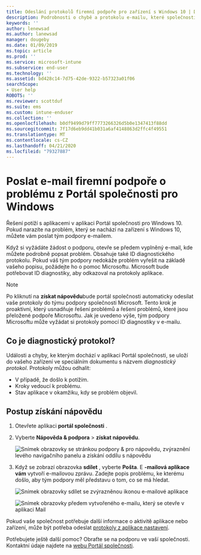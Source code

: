 ```yaml
---
title: Odeslání protokolů firemní podpoře pro zařízení s Windows 10 | Dokumentace Microsoftu
description: Podrobnosti o chybě a protokolu e-mailu, které společnosti pomůžou podporovat řešení problémů s aplikacemi
keywords: ''
author: lenewsad
ms.author: lanewsad
manager: dougeby
ms.date: 01/09/2019
ms.topic: article
ms.prod: ''
ms.service: microsoft-intune
ms.subservice: end-user
ms.technology: ''
ms.assetid: bd428c14-7d75-42de-9322-b57323a01f06
searchScope:
- User help
ROBOTS: ''
ms.reviewer: scottduf
ms.suite: ems
ms.custom: intune-enduser
ms.collection: ''
ms.openlocfilehash: b0df9499d79ff7773266326d5b0e1347413f88dd
ms.sourcegitcommit: 7f17d6eb9dd41b031a6af4148863d2ffc4f49551
ms.translationtype: MT
ms.contentlocale: cs-CZ
ms.lasthandoff: 04/21/2020
ms.locfileid: "79327887"
---
```

# <a name="email-your-company-support-about-problem-from-company-portal-for-windows"></a>Poslat e-mail firemní podpoře o problému z Portál společnosti pro Windows

Řešení potíží s aplikacemi v aplikaci Portál společnosti pro Windows 10. Pokud narazíte na problém, který se nachází na zařízení s Windows 10, můžete vám poslat tým podpory e-mailem. 

Když si vyžádáte žádost o podporu, otevře se předem vyplněný e-mail, kde můžete podrobně popsat problém. Obsahuje také ID diagnostického protokolu. Pokud váš tým podpory nedokáže problém vyřešit na základě vašeho popisu, požádejte ho o pomoc Microsoftu. Microsoft bude potřebovat ID diagnostiky, aby odkazoval na protokoly aplikace.   


> [!Note]
> Po kliknutí na **získat nápovědu**bude portál společnosti automaticky odesílat vaše protokoly do týmu podpory společnosti Microsoft. Tento krok je proaktivní, který usnadňuje řešení problémů a řešení problémů, které jsou přeložené podpoře Microsoftu. Jak je uvedeno výše, tým podpory Microsoftu může vyžádat si protokoly pomocí ID diagnostiky v e-mailu.  

## <a name="what-is-a-diagnostic-log"></a>Co je diagnostický protokol?

Události a chyby, ke kterým dochází v aplikaci Portál společnosti, se uloží do vašeho zařízení ve speciálním dokumentu s názvem _diagnostický protokol_. Protokoly můžou odhalit:  
* V případě, že došlo k potížím.  
* Kroky vedoucí k problému.  
* Stav aplikace v okamžiku, kdy se problém objevil.   

## <a name="steps-to-get-help"></a>Postup získání nápovědu  

1. Otevřete aplikaci **portál společnosti** .
2. Vyberte **Nápověda & podpora** > **získat nápovědu**.  

   ![Snímek obrazovky se stránkou podpory & pro nápovědu, zvýraznění levého navigačního panelu a získání oddílu s nápovědu](./media/1812_UCP_Help_Support_Get_Help_Logs.png)    

3. Když se zobrazí obrazovka **sdílet** , vyberte **Pošta**. E **-mailová aplikace vám** vytvoří e-mailovou zprávu. Zadejte popis problému, ke kterému došlo, aby tým podpory měl představu o tom, co se má hledat.  

   ![Snímek obrazovky sdílet se zvýrazněnou ikonou e-mailové aplikace](./media/1811_Mail_Logs_Windows_CPapp.png)  


   ![Snímek obrazovky předem vytvořeného e-mailu, který se otevře v aplikaci Mail](./media/1811_Get_Help_Email_Windows_CPapp.png)  

Pokud vaše společnost potřebuje další informace o aktivitě aplikace nebo zařízení, může být potřeba odeslat [protokoly z aplikace nastavení](send-logs-to-your-it-admin-settings-windows.md).  

Potřebujete ještě další pomoc? Obraťte se na podporu ve vaší společnosti. Kontaktní údaje najdete na [webu Portál společnosti](https://go.microsoft.com/fwlink/?linkid=2010980).  
